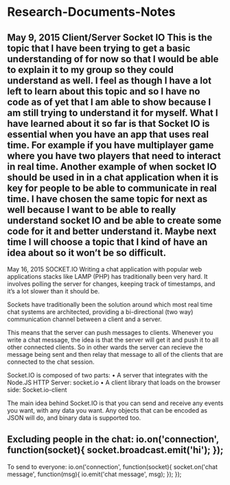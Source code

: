 # Research-Documents-Notes

May 9, 2015
Client/Server Socket IO
This is the topic that I have been trying to get a basic understanding of for now so that I would be able to explain it to my group so they could understand as well. I feel as though I have a lot left to learn about this topic and so I have no code as of yet that I am able to show because I am still trying to understand it for myself. What I have learned about it so far is that Socket IO is essential when you have an app that uses real time. For example if you have multiplayer game where you have two players that need to interact in real time. Another example of when socket IO should be used in in a chat application when it is key for people to be able to communicate in real time. I have chosen the same topic for next as well because I want to be able to really understand socket IO and be able to create some code for it and better understand it. Maybe next time I will choose a topic that I kind of have an idea about so it won’t be so difficult.
-----------------------------------------------------------------------------------------------------------------------------

May 16, 2015
SOCKET.IO
Writing a chat application with popular web applications stacks like LAMP (PHP) has traditionally been very hard. It involves polling the server for changes, keeping track of timestamps, and it’s a lot slower than it should be.

Sockets have traditionally been the solution around which most real time chat systems are architected, providing a bi-directional (two way) communication channel between a client and a server.

This means that the server can push messages to clients. Whenever you write a chat message, the idea is that the server will get it and push it to all other connected clients. So in other wards the server can recieve the message being sent and then relay that message to all of the clients that are connected to the chat session.

Socket.IO is composed of two parts:
•	A server that integrates with the Node.JS HTTP Server: socket.io
•	A client library that loads on the browser side: Socket.io-client

The main idea behind Socket.IO is that you can send and receive any events you want, with any data you want. Any objects that can be encoded as JSON will do, and binary data is supported too.

Excluding people in the chat:
	io.on('connection', function(socket){
  socket.broadcast.emit('hi');
});
------------------------------------------------
To send to everyone:
	io.on('connection', function(socket){
  socket.on('chat message', function(msg){
    io.emit('chat message', msg);
  });
});
